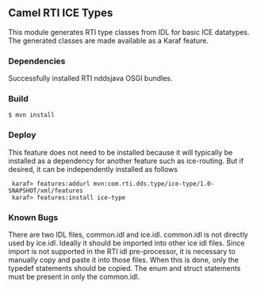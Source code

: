 ## Camel RTI ICE Types

This module generates RTI type classes from IDL for basic ICE datatypes.
The generated classes are made available as a Karaf feature.

### Dependencies

Successfully installed RTI nddsjava OSGI bundles. 
 
### Build

    $ mvn install

### Deploy

This feature does not need to be installed because it will typically be installed
as a dependency for another feature such as ice-routing.  But if desired, it can
be independently installed as follows

     karaf> features:addurl mvn:com.rti.dds.type/ice-type/1.0-SNAPSHOT/xml/features
     karaf> features:install ice-type

### Known Bugs

There are two IDL files, common.idl and ice.idl.  common.idl is not directly
used by ice.idl.  Ideally it should be imported into other ice idl files.  Since
import is not supported in the RTI idl pre-processor, it is necessary to
manually copy and paste it into those files.  When this is done, only the
typedef statements should be copied.  The enum and struct statements must be
present in only the common.idl.